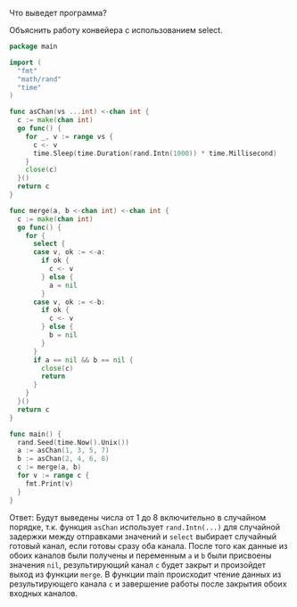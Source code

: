 Что выведет программа?

Объяснить работу конвейера с использованием select.

```go
package main

import (
  "fmt"
  "math/rand"
  "time"
)

func asChan(vs ...int) <-chan int {
  c := make(chan int)
  go func() {
    for _, v := range vs {
      c <- v
      time.Sleep(time.Duration(rand.Intn(1000)) * time.Millisecond)
    }
    close(c)
  }()
  return c
}

func merge(a, b <-chan int) <-chan int {
  c := make(chan int)
  go func() {
    for {
      select {
      case v, ok := <-a:
        if ok {
          c <- v
        } else {
          a = nil
        }
      case v, ok := <-b:
        if ok {
          c <- v
        } else {
          b = nil
        }
      }
      if a == nil && b == nil {
        close(c)
        return
      }
    }
  }()
  return c
}

func main() {
  rand.Seed(time.Now().Unix())
  a := asChan(1, 3, 5, 7)
  b := asChan(2, 4, 6, 8)
  c := merge(a, b)
  for v := range c {
    fmt.Print(v)
  }
}
```
Ответ:
Будут выведены числа от 1 до 8 включительно в случайном порядке,
т.к. функция `asChan` использует `rand.Intn(...)` для случайной задержки между отправками значений и `select` выбирает случайный готовый канал, если готовы сразу оба канала.
После того как данные из обоих каналов были получены и переменным 
`a` и `b` были присвоены значения `nil`, результирующий канал `c` будет закрыт
и произойдет выход из функции `merge`.
В функции main происходит чтение данных из результирующего канала `c` и завершение работы после закрытия обоих входных каналов. 